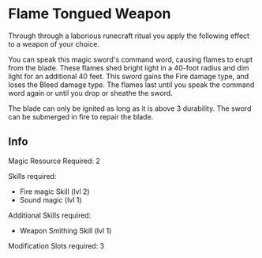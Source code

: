 # Flame Tongued Weapon

Through through a laborious runecraft ritual you apply the following effect to a weapon of your choice.

You can speak this magic sword's command word, causing flames to erupt from the blade. These flames shed bright light in a 40-foot radius and dim light for an additional 40 feet. This sword gains the Fire damage type, and loses the Bleed damage type. The flames last until you  speak the command word again or until you drop or sheathe the sword.

The blade can only be ignited as long as it is above 3 durability. The sword can be submerged in fire to repair the blade.

## Info

Magic Resource Required: 2

Skills required:

- Fire magic Skill (lvl 2)
- Sound magic (lvl 1)

Additional Skills required:

- Weapon Smithing Skill (lvl 1)

Modification Slots required: 3
